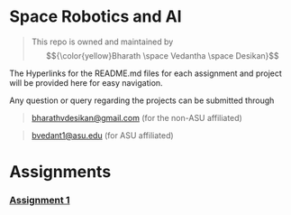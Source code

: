 # Space Robotics and AI


>This repo is owned and maintained by $${\color{yellow}Bharath \space Vedantha \space Desikan}$$

The Hyperlinks for the README.md files for each assignment and project will be provided here for easy navigation.

Any question or query regarding the projects can be submitted through 
>bharathvdesikan@gmail.com (for the non-ASU affiliated)

>bvedant1@asu.edu (for ASU affiliated)

# Assignments

### [Assignment 1](https://github.com/blazair/spacerobotics/blob/main/assignments/assignment_1/lawny_ws/README.md)

